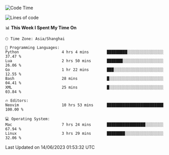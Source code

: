 <!--START_SECTION:waka-->
![Code Time](http://img.shields.io/badge/Code%20Time-1%2C395%20hrs%2049%20mins-blue)

![Lines of code](https://img.shields.io/badge/From%20Hello%20World%20I%27ve%20Written-261.7%20thousand%20lines%20of%20code-blue)

📊 **This Week I Spent My Time On** 

```text
🕑︎ Time Zone: Asia/Shanghai

💬 Programming Languages: 
Python                   4 hrs 4 mins        █████████░░░░░░░░░░░░░░░░   37.47 % 
Lua                      2 hrs 50 mins       ███████░░░░░░░░░░░░░░░░░░   26.06 % 
Go                       1 hr 22 mins        ███░░░░░░░░░░░░░░░░░░░░░░   12.55 % 
Bash                     28 mins             █░░░░░░░░░░░░░░░░░░░░░░░░   04.41 % 
XML                      25 mins             █░░░░░░░░░░░░░░░░░░░░░░░░   03.84 % 

🔥 Editors: 
Neovim                   10 hrs 53 mins      █████████████████████████   100.00 % 

💻 Operating System: 
Mac                      7 hrs 24 mins       █████████████████░░░░░░░░   67.94 % 
Linux                    3 hrs 29 mins       ████████░░░░░░░░░░░░░░░░░   32.06 % 
```


 Last Updated on 14/06/2023 01:53:32 UTC
<!--END_SECTION:waka-->
